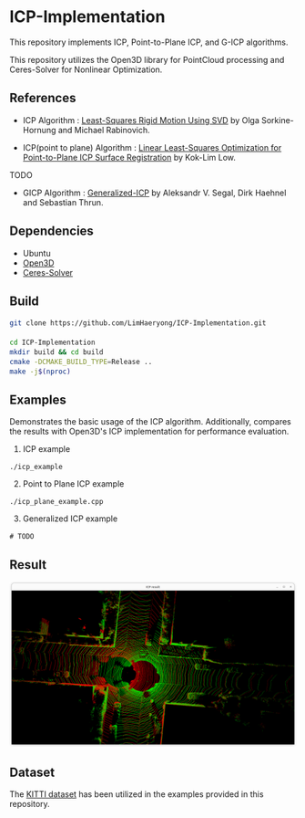 # ICP-Implementation
This repository implements ICP, Point-to-Plane ICP, and G-ICP algorithms.

This repository utilizes the Open3D library for PointCloud processing and Ceres-Solver for Nonlinear Optimization.
## References

- ICP Algorithm : [Least-Squares Rigid Motion Using SVD](https://igl.ethz.ch/projects/ARAP/svd_rot.pdf) by Olga Sorkine-Hornung and Michael Rabinovich.

- ICP(point to plane) Algorithm : [Linear Least-Squares Optimization for Point-to-Plane ICP Surface Registration](https://www.comp.nus.edu.sg/~lowkl/publications/lowk_point-to-plane_icp_techrep.pdf) by Kok-Lim Low.

TODO
- GICP Algorithm : [Generalized-ICP](https://www.roboticsproceedings.org/rss05/p21.pdf) by Aleksandr V. Segal, Dirk Haehnel and Sebastian Thrun.
## Dependencies

- Ubuntu
- [Open3D](http://www.open3d.org/)
- [Ceres-Solver](http://ceres-solver.org/)


## Build

```bash
git clone https://github.com/LimHaeryong/ICP-Implementation.git

cd ICP-Implementation
mkdir build && cd build
cmake -DCMAKE_BUILD_TYPE=Release ..
make -j$(nproc)
```

## Examples

Demonstrates the basic usage of the ICP algorithm. Additionally, compares the results with Open3D's ICP implementation for performance evaluation.

1. ICP example
```
./icp_example 
```

2. Point to Plane ICP example
```
./icp_plane_example.cpp
```

3. Generalized ICP example
```
# TODO
```

## Result

![](./resources/ICP_result.png)

## Dataset

The [KITTI dataset](http://www.cvlibs.net/datasets/kitti/) has been utilized in the examples provided in this repository. 
